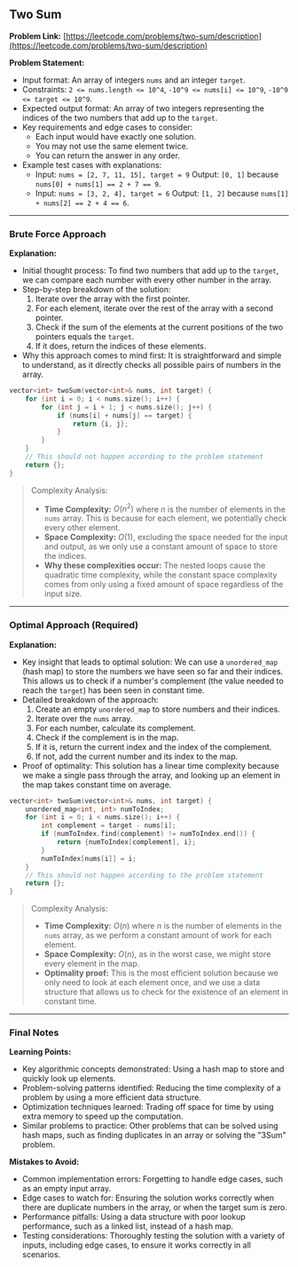 ## Two Sum

**Problem Link:** [https://leetcode.com/problems/two-sum/description](https://leetcode.com/problems/two-sum/description)

**Problem Statement:**
- Input format: An array of integers `nums` and an integer `target`.
- Constraints: `2 <= nums.length <= 10^4`, `-10^9 <= nums[i] <= 10^9`, `-10^9 <= target <= 10^9`.
- Expected output format: An array of two integers representing the indices of the two numbers that add up to the `target`.
- Key requirements and edge cases to consider: 
  - Each input would have exactly one solution.
  - You may not use the same element twice.
  - You can return the answer in any order.
- Example test cases with explanations: 
  - Input: `nums = [2, 7, 11, 15], target = 9`
    Output: `[0, 1]` because `nums[0] + nums[1] == 2 + 7 == 9`.
  - Input: `nums = [3, 2, 4], target = 6`
    Output: `[1, 2]` because `nums[1] + nums[2] == 2 + 4 == 6`.

---

### Brute Force Approach

**Explanation:**
- Initial thought process: To find two numbers that add up to the `target`, we can compare each number with every other number in the array.
- Step-by-step breakdown of the solution: 
  1. Iterate over the array with the first pointer.
  2. For each element, iterate over the rest of the array with a second pointer.
  3. Check if the sum of the elements at the current positions of the two pointers equals the `target`.
  4. If it does, return the indices of these elements.
- Why this approach comes to mind first: It is straightforward and simple to understand, as it directly checks all possible pairs of numbers in the array.

```cpp
vector<int> twoSum(vector<int>& nums, int target) {
    for (int i = 0; i < nums.size(); i++) {
        for (int j = i + 1; j < nums.size(); j++) {
            if (nums[i] + nums[j] == target) {
                return {i, j};
            }
        }
    }
    // This should not happen according to the problem statement
    return {};
}
```

> Complexity Analysis:
> - **Time Complexity:** $O(n^2)$ where $n$ is the number of elements in the `nums` array. This is because for each element, we potentially check every other element.
> - **Space Complexity:** $O(1)$, excluding the space needed for the input and output, as we only use a constant amount of space to store the indices.
> - **Why these complexities occur:** The nested loops cause the quadratic time complexity, while the constant space complexity comes from only using a fixed amount of space regardless of the input size.

---

### Optimal Approach (Required)

**Explanation:**
- Key insight that leads to optimal solution: We can use a `unordered_map` (hash map) to store the numbers we have seen so far and their indices. This allows us to check if a number's complement (the value needed to reach the `target`) has been seen in constant time.
- Detailed breakdown of the approach:
  1. Create an empty `unordered_map` to store numbers and their indices.
  2. Iterate over the `nums` array.
  3. For each number, calculate its complement.
  4. Check if the complement is in the map.
  5. If it is, return the current index and the index of the complement.
  6. If not, add the current number and its index to the map.
- Proof of optimality: This solution has a linear time complexity because we make a single pass through the array, and looking up an element in the map takes constant time on average.

```cpp
vector<int> twoSum(vector<int>& nums, int target) {
    unordered_map<int, int> numToIndex;
    for (int i = 0; i < nums.size(); i++) {
        int complement = target - nums[i];
        if (numToIndex.find(complement) != numToIndex.end()) {
            return {numToIndex[complement], i};
        }
        numToIndex[nums[i]] = i;
    }
    // This should not happen according to the problem statement
    return {};
}
```

> Complexity Analysis:
> - **Time Complexity:** $O(n)$ where $n$ is the number of elements in the `nums` array, as we perform a constant amount of work for each element.
> - **Space Complexity:** $O(n)$, as in the worst case, we might store every element in the map.
> - **Optimality proof:** This is the most efficient solution because we only need to look at each element once, and we use a data structure that allows us to check for the existence of an element in constant time.

---

### Final Notes

**Learning Points:**
- Key algorithmic concepts demonstrated: Using a hash map to store and quickly look up elements.
- Problem-solving patterns identified: Reducing the time complexity of a problem by using a more efficient data structure.
- Optimization techniques learned: Trading off space for time by using extra memory to speed up the computation.
- Similar problems to practice: Other problems that can be solved using hash maps, such as finding duplicates in an array or solving the "3Sum" problem.

**Mistakes to Avoid:**
- Common implementation errors: Forgetting to handle edge cases, such as an empty input array.
- Edge cases to watch for: Ensuring the solution works correctly when there are duplicate numbers in the array, or when the target sum is zero.
- Performance pitfalls: Using a data structure with poor lookup performance, such as a linked list, instead of a hash map.
- Testing considerations: Thoroughly testing the solution with a variety of inputs, including edge cases, to ensure it works correctly in all scenarios.